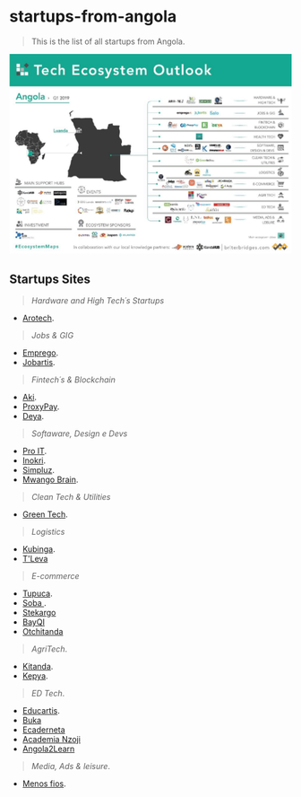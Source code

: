 # startups-from-angola
> This is the list of all startups from Angola.

![startups](startups-angola.jpeg)
## Startups Sites

 > *Hardware and High Tech´s Startups*  

   - [Arotech](https://pt.arotech.org/).   

  > *Jobs & GIG* 

   - [Emprego](https://Emprego.com.ao).
   - [Jobartis](https://Jobartis.com).

  > *Fintech´s & Blockchain*

   - [Aki](https://Aki.com.ao).
   - [ProxyPay](https://Proxypay.com.ao).
   - [Deya](https://Deyamais.com).

  > *Softaware, Design e Devs*

   - [Pro IT](https://proit-consulting.co.ao).
   - [Inokri](https://Inokri.com).
   - [Simpluz](https://Simpluz.com).
   - [Mwango Brain](https://MwangoBrain.com).

  > *Clean Tech & Utilities*

   - [Green Tech](https://www.energygreentech.solutions).

  > *Logistics*

   - [Kubinga](https://www.Kubinga.tech).
   - [T'Leva](tleva.tupuca.com)

  > *E-commerce*
   - [Tupuca](https://www.Tupuca.com).
   - [Soba ](https://www.Soba-store.com).
   - [Stekargo](https://www.Stekargo.com)
   - [BayQI](https://www.Bayqi.com)
   - [Otchitanda](https://www.Otchitnda.com)

  > *AgriTech*.

   - [Kitanda](https://www.Kitandaonlinemegastore.com).
   - [Kepya](https://www.Kepya.co.ao).

  > *ED Tech*.

   - [Educartis](https://www.Educartis.co.ao).
   - [Buka](https://www.Bukaapp.com)
   - [Ecaderneta](https://www.ecaderneta.com)
   - [Academia Nzoji](https://www.acadmianzoji.com)
   - [Angola2Learn](https://www.Angola2learn.co.ao)

  > *Media, Ads & leisure*.

   - [Menos fios](https://www.menosfios.com).



    
 
